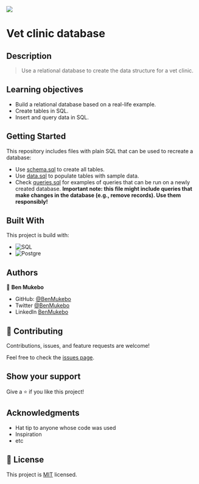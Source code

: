 ![](https://img.shields.io/badge/Microverse-blueviolet)

# Vet clinic database

## Description

> Use a relational database to create the data structure for a vet clinic.

## Learning objectives
- Build a relational database based on a real-life example.
- Create tables in SQL.
- Insert and query data in SQL.

## Getting Started

This repository includes files with plain SQL that can be used to recreate a database:

- Use [schema.sql](./schema.sql) to create all tables.
- Use [data.sql](./data.sql) to populate tables with sample data.
- Check [queries.sql](./queries.sql) for examples of queries that can be run on a newly created database. **Important note: this file might include queries that make changes in the database (e.g., remove records). Use them responsibly!**

## Built With

This project is build with:

- ![SQL](https://img.shields.io/badge/SQL-00000F?style=for-the-badge&logo=sql&logoColor=white)
-  ![Postgre](https://img.shields.io/badge/PostgreSQL-316192?style=for-the-badge&logo=postgresql&logoColor=white)

## Authors

👤 **Ben Mukebo**

- GitHub: [@BenMukebo](https://github.com/BenMukebo)
- Twitter [@BenMukebo](https://twitter.com/BenMukebo)
- LinkedIn [BenMukebo](https://www.linkedin.com/in/kasongo-mukebo-ben-591720205/)


## 🤝 Contributing

Contributions, issues, and feature requests are welcome!

Feel free to check the [issues page](https://github.com/BenMukebo/vet-clinic-database/issues).

## Show your support

Give a ⭐️ if you like this project!

## Acknowledgments

- Hat tip to anyone whose code was used
- Inspiration
- etc

## 📝 License

This project is [MIT](./MIT.md) licensed.
